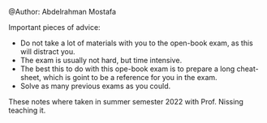 @Author: Abdelrahman Mostafa

Important pieces of advice:
- Do not take a lot of materials with you to the open-book exam, as this will distract you.
- The exam is usually not hard, but time intensive.
- The best this to do with this ope-book exam is to prepare a long cheat-sheet, which is goint to be a reference for you in the exam.
- Solve as many previous exams as you could.


These notes where taken in summer semester 2022 with Prof. Nissing teaching it.